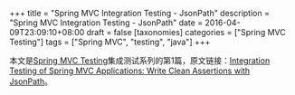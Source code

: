 +++
title = "Spring MVC Integration Testing - JsonPath"
description = "Spring MVC Integration Testing - JsonPath"
date = 2016-04-09T23:09:10+08:00
draft = false
[taxonomies]
categories =  ["Spring MVC Testing"]
tags = ["Spring MVC", "testing", "java"]
+++

本文是[Spring MVC Testing](/2016/04/09/spring-mvc-testing-content/)集成测试系列的第1篇，原文链接：[Integration Testing of Spring MVC Applications: Write Clean Assertions with JsonPath](http://www.petrikainulainen.net/programming/spring-framework/integration-testing-of-spring-mvc-applications-write-clean-assertions-with-jsonpath/)。
